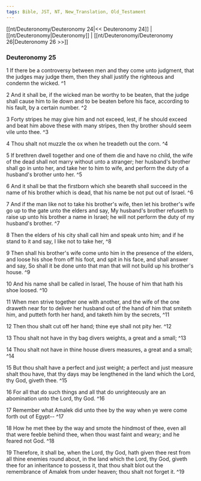 ```yaml
---
tags: Bible, JST, NT, New_Translation, Old_Testament
---
```


[[nt/Deuteronomy/Deuteronomy 24|<< Deuteronomy 24]] | [[nt/Deuteronomy|Deuteronomy]] | [[nt/Deuteronomy/Deuteronomy 26|Deuteronomy 26 >>]]

### Deuteronomy 25

1 If there be a controversy between men and they come unto judgment, that the judges may judge them, then they shall justify the righteous and condemn the wicked.  ^1

2 And it shall be, if the wicked man be worthy to be beaten, that the judge shall cause him to lie down and to be beaten before his face, according to his fault, by a certain number.  ^2

3 Forty stripes he may give him and not exceed, lest, if he should exceed and beat him above these with many stripes, then thy brother should seem vile unto thee.  ^3

4 Thou shalt not muzzle the ox when he treadeth out the corn.  ^4

5 If brethren dwell together and one of them die and have no child, the wife of the dead shall not marry without unto a stranger; her husband\'s brother shall go in unto her, and take her to him to wife, and perform the duty of a husband\'s brother unto her.  ^5

6 And it shall be that the firstborn which she beareth shall succeed in the name of his brother which is dead, that his name be not put out of Israel.  ^6

7 And if the man like not to take his brother\'s wife, then let his brother\'s wife go up to the gate unto the elders and say, My husband\'s brother refuseth to raise up unto his brother a name in Israel; he will not perform the duty of my husband\'s brother.  ^7

8 Then the elders of his city shall call him and speak unto him; and if he stand to it and say, I like not to take her,  ^8

9 Then shall his brother\'s wife come unto him in the presence of the elders, and loose his shoe from off his foot, and spit in his face, and shall answer and say, So shall it be done unto that man that will not build up his brother\'s house.  ^9

10 And his name shall be called in Israel, The house of him that hath his shoe loosed.  ^10

11 When men strive together one with another, and the wife of the one draweth near for to deliver her husband out of the hand of him that smiteth him, and putteth forth her hand, and taketh him by the secrets,  ^11

12 Then thou shalt cut off her hand; thine eye shall not pity her.  ^12

13 Thou shalt not have in thy bag divers weights, a great and a small;  ^13

14 Thou shalt not have in thine house divers measures, a great and a small;  ^14

15 But thou shalt have a perfect and just weight; a perfect and just measure shalt thou have, that thy days may be lengthened in the land which the Lord, thy God, giveth thee.  ^15

16 For all that do such things and all that do unrighteously are an abomination unto the Lord, thy God.  ^16

17 Remember what Amalek did unto thee by the way when ye were come forth out of Egypt\--  ^17

18 How he met thee by the way and smote the hindmost of thee, even all that were feeble behind thee, when thou wast faint and weary; and he feared not God.  ^18

19 Therefore, it shall be, when the Lord, thy God, hath given thee rest from all thine enemies round about, in the land which the Lord, thy God, giveth thee for an inheritance to possess it, that thou shalt blot out the remembrance of Amalek from under heaven; thou shalt not forget it.  ^19

 
